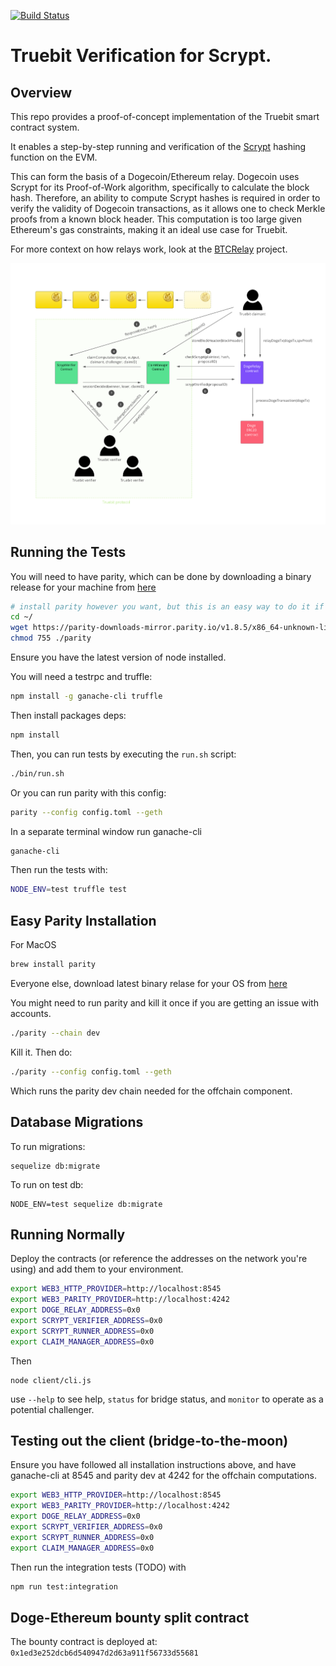 [![Build Status](https://travis-ci.org/TrueBitFoundation/scrypt-interactive.svg?branch=master)](https://travis-ci.org/TrueBitFoundation/scrypt-interactive)

# Truebit Verification for Scrypt.

## Overview

This repo provides a proof-of-concept implementation of the Truebit smart contract system.<br/>

It enables a step-by-step running and verification of the [Scrypt](https://en.wikipedia.org/wiki/Scrypt) hashing function on the EVM.<br/>

This can form the basis of a Dogecoin/Ethereum relay. Dogecoin uses Scrypt for its Proof-of-Work algorithm, specifically to calculate the block hash. Therefore, an ability to compute Scrypt hashes is required in order to verify the validity of Dogecoin transactions, as it allows one to check Merkle proofs from a known block header. This computation is too large given Ethereum's gas constraints, making it an ideal use case for Truebit.<br/>

For more context on how relays work, look at the [BTCRelay](https://github.com/ethereum/btcrelay) project.<br/>

![Protocol Schematic](./doge-eth.png)

## Running the Tests

You will need to have parity, which can be done by downloading a binary release for your machine from [here](https://github.com/paritytech/parity/releases)

```bash
# install parity however you want, but this is an easy way to do it if you're on a mac
cd ~/
wget https://parity-downloads-mirror.parity.io/v1.8.5/x86_64-unknown-linux-gnu/parity
chmod 755 ./parity
```

Ensure you have the latest version of node installed.

You will need a testrpc and truffle:
```bash
npm install -g ganache-cli truffle
```

Then install packages deps:
```bash
npm install
```

Then, you can run tests by executing the `run.sh` script:
```bash
./bin/run.sh
```

Or you can run parity with this config:

```bash
parity --config config.toml --geth
```

In a separate terminal window run ganache-cli
```bash
ganache-cli
```

Then run the tests with:
```bash
NODE_ENV=test truffle test
```

## Easy Parity Installation

For MacOS

```bash
brew install parity
```

Everyone else, download latest binary relase for your OS from [here](https://github.com/paritytech/parity/releases)

You might need to run parity and kill it once if you are getting an issue with accounts.

```bash
./parity --chain dev
```

Kill it. Then do:

```bash
./parity --config config.toml --geth
```

Which runs the parity dev chain needed for the offchain component.

## Database Migrations

To run migrations:
```
sequelize db:migrate
```

To run on test db:
```
NODE_ENV=test sequelize db:migrate
```

## Running Normally

Deploy the contracts (or reference the addresses on the network you're using) and add them to your environment.

```bash
export WEB3_HTTP_PROVIDER=http://localhost:8545
export WEB3_PARITY_PROVIDER=http://localhost:4242
export DOGE_RELAY_ADDRESS=0x0
export SCRYPT_VERIFIER_ADDRESS=0x0
export SCRYPT_RUNNER_ADDRESS=0x0
export CLAIM_MANAGER_ADDRESS=0x0
```

Then

```
node client/cli.js
```

use `--help` to see help, `status` for bridge status, and `monitor` to operate as a potential challenger.

## Testing out the client (bridge-to-the-moon)

Ensure you have followed all installation instructions above, and have ganache-cli at 8545 and parity dev at 4242 for the offchain computations.

```bash
export WEB3_HTTP_PROVIDER=http://localhost:8545
export WEB3_PARITY_PROVIDER=http://localhost:4242
export DOGE_RELAY_ADDRESS=0x0
export SCRYPT_VERIFIER_ADDRESS=0x0
export SCRYPT_RUNNER_ADDRESS=0x0
export CLAIM_MANAGER_ADDRESS=0x0
```

Then run the integration tests (TODO) with

```bash
npm run test:integration
```

## Doge-Ethereum bounty split contract

 The bounty contract is deployed at: `0x1ed3e252dcb6d540947d2d63a911f56733d55681`
